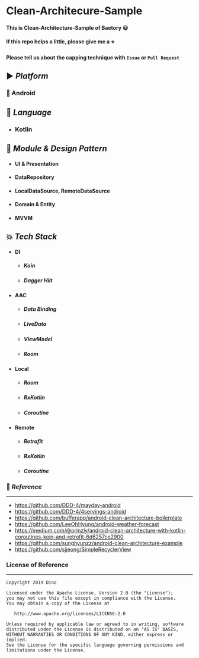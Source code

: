 # Clean-Architecure-Sample
#### This is Clean-Architecture-Sample of Baetory :smiley:</br>
#### If this repo helps a little, please give me a :star:</br>
#### Please tell us about the capping technique with ``Issue`` or ``Pull Request``</br>


## :arrow_forward: <i>Platform</i>
### :dizzy: Android

## :speech_balloon: <i>Language</i>
 - ### Kotlin 

## :large_orange_diamond: <i>Module & Design Pattern</i>
  - #### UI & Presentation
  - #### DataRepository
  - #### LocalDataSource, RemoteDataSource
  - #### Domain & Entity
  - #### MVVM
 
## :boom: <i>Tech Stack</i>
 - #### DI
   - ##### Koin
   - ##### Dagger Hilt
   
 - #### AAC
   - ##### Data Binding
   - ##### LiveData
   - ##### ViewModel
   - ##### Room


 - #### Local
   - ##### Room
   - ##### RxKotlin
   - ##### Coroutine

 - #### Remote
   - ##### Retrofit
   - ##### RxKotlin
   - ##### Coroutine
  
  

### :book: <i>Reference</i>
-----------------
 - https://github.com/DDD-4/mayday-android
 - https://github.com/DDD-4/4servings-android
 - https://github.com/bufferapp/android-clean-architecture-boilerplate
 - https://github.com/LeeOhHyung/android-weather-forecast
 - https://medium.com/@prinzly/android-clean-architecture-with-kotlin-coroutines-koin-and-retrofit-6d6257ce2900
 - https://github.com/sunghyunzz/android-clean-architecture-example
 - https://github.com/sjjeong/SimpleRecyclerView

### License of Reference
--------

    Copyright 2019 Dino

    Licensed under the Apache License, Version 2.0 (the "License");
    you may not use this file except in compliance with the License.
    You may obtain a copy of the License at

       http://www.apache.org/licenses/LICENSE-2.0

    Unless required by applicable law or agreed to in writing, software
    distributed under the License is distributed on an "AS IS" BASIS,
    WITHOUT WARRANTIES OR CONDITIONS OF ANY KIND, either express or implied.
    See the License for the specific language governing permissions and
    limitations under the License.
